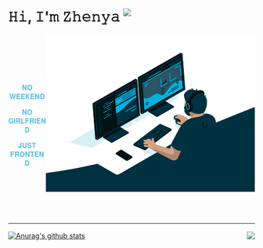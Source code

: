 # 𝙷𝚒, 𝙸'𝚖 𝚉𝚑𝚎𝚗𝚢𝚊 <img src="https://media.giphy.com/media/Q7LHmoFwVP6Yc1swZs/source.gif" width="34x" align="top">

<img align="right" alt="GIF" src="code.gif" width="auto" height="320px" />

<div align="center" style="color:#56bedb">
<br><br><br><br><br>
<p>𝐍𝐎 𝐖𝐄𝐄𝐊𝐄𝐍𝐃</p>
<p>𝐍𝐎 𝐆𝐈𝐑𝐋𝐅𝐑𝐈𝐄𝐍𝐃</p>
<p>𝐉𝐔𝐒𝐓 𝐅𝐑𝐎𝐍𝐓𝐄𝐍𝐃</p>
<br><br><br><br><br>
</div>

---

<a href="https://github.com/kulinichevgeny">
  <img align="center" src="https://github-readme-stats.vercel.app/api?username=kulinichevgeny&show_icons=true&include_all_commits=true&theme=react" alt="Anurag's github stats" />
</a>

<!-- add &layout=compact when it will be a lot of langs -->
<a href="https://github.com/kulinichevgeny" style="float:right"> 
  <img align="center" src="https://github-readme-stats.vercel.app/api/top-langs/?username=kulinichevgeny&theme=react" />
</a>

<!-- https://igtype.onhype.site/ font№37 -->